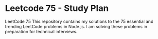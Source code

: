 # Leetcode 75 - Study Plan

LeetCode 75
This repository contains my solutions to the 75 essential and trending LeetCode problems in Node.js. I am solving these problems in preparation for technical interviews.

